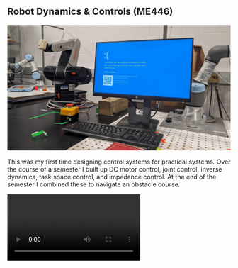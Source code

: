 ## Robot Dynamics & Controls (ME446)
![](assets/RobotControls.jpg)

This was my first time designing control systems for practical systems. Over the course of a semester I built up DC motor control, joint control, inverse dynamics, task space control, and impedance control. At the end of the semester I combined these to navigate an obstacle course.

![](assets/RobotMovingCam.mp4)
